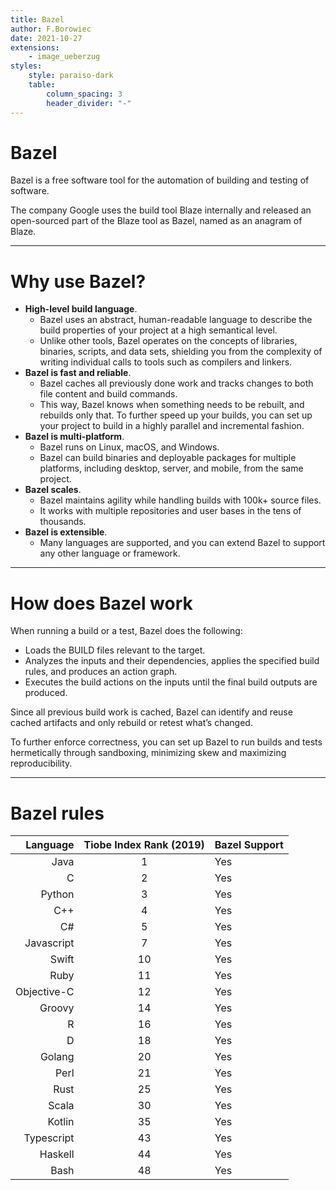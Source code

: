 ```yaml
---
title: Bazel
author: F.Borowiec
date: 2021-10-27
extensions:
    - image_ueberzug
styles:
    style: paraiso-dark
    table:
        column_spacing: 3
        header_divider: "-"
---
```


# Bazel

Bazel is a free software tool for the automation of building and testing of software.

The company Google uses the build tool Blaze internally and released an open-sourced part of the Blaze tool as Bazel, named as an anagram of Blaze.

---

# Why use Bazel?

* **High-level build language**.
    * Bazel uses an abstract, human-readable language to describe the build properties of your project at a high semantical level.
    * Unlike other tools, Bazel operates on the concepts of libraries, binaries, scripts, and data sets, shielding you from the complexity of writing individual calls to tools such as compilers and linkers.
* **Bazel is fast and reliable**.
    * Bazel caches all previously done work and tracks changes to both file content and build commands.
    * This way, Bazel knows when something needs to be rebuilt, and rebuilds only that. To further speed up your builds, you can set up your project to build in a highly parallel and incremental fashion.
* **Bazel is multi-platform**.
    * Bazel runs on Linux, macOS, and Windows.
    * Bazel can build binaries and deployable packages for multiple platforms, including desktop, server, and mobile, from the same project.
* **Bazel scales**.
    * Bazel maintains agility while handling builds with 100k+ source files.
    * It works with multiple repositories and user bases in the tens of thousands.
* **Bazel is extensible**.
    * Many languages are supported, and you can extend Bazel to support any other language or framework.

---

# How does Bazel work

When running a build or a test, Bazel does the following:

* Loads the BUILD files relevant to the target.
* Analyzes the inputs and their dependencies, applies the specified build rules, and produces an action graph.
* Executes the build actions on the inputs until the final build outputs are produced.

Since all previous build work is cached, Bazel can identify and reuse cached artifacts and only rebuild or retest what’s changed.

To further enforce correctness, you can set up Bazel to run builds and tests hermetically through sandboxing, minimizing skew and maximizing reproducibility.

---

# Bazel rules

|Language     |Tiobe Index Rank (2019)|Bazel Support|
|------------:|:---------------------:|-------------|
|Java         |1                      | Yes         |
|C            |2                      | Yes         |
|Python       |3                      | Yes         |
|C++          |4                      | Yes         |
|C#           |5                      | Yes         |
|Javascript   |7                      | Yes         |
|Swift        |10                     | Yes         |
|Ruby         |11                     | Yes         |
|Objective-C  |12                     | Yes         |
|Groovy       |14                     | Yes         |
|R            |16                     | Yes         |
|D            |18                     | Yes         |
|Golang       |20                     | Yes         |
|Perl         |21                     | Yes         |
|Rust         |25                     | Yes         |
|Scala        |30                     | Yes         |
|Kotlin       |35                     | Yes         |
|Typescript   |43                     | Yes         |
|Haskell      |44                     | Yes         |
|Bash         |48                     | Yes         |

